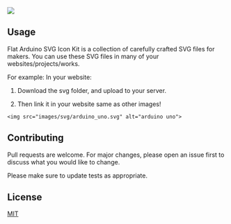 <img src="https://phils.design/arduino-icons/images/svg/flat_arduino_icon_kit.svg">

## Usage

Flat Arduino SVG Icon Kit is a collection of carefully crafted SVG files for makers. 
You can use these SVG files in many of your websites/projects/works.

For example:
In your website:

1. Download the svg folder, and upload to your server.

2. Then link it in your website same as other images!

```
<img src="images/svg/arduino_uno.svg" alt="arduino uno">
```

## Contributing
Pull requests are welcome. For major changes, please open an issue first to discuss what you would like to change.

Please make sure to update tests as appropriate.

## License
[MIT](https://choosealicense.com/licenses/mit/)
